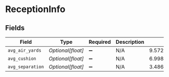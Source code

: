 # ReceptionInfo


## Fields

| Field              | Type               | Required           | Description        | Example            |
| ------------------ | ------------------ | ------------------ | ------------------ | ------------------ |
| `avg_air_yards`    | *Optional[float]*  | :heavy_minus_sign: | N/A                | 9.5725             |
| `avg_cushion`      | *Optional[float]*  | :heavy_minus_sign: | N/A                | 6.998333333333334  |
| `avg_separation`   | *Optional[float]*  | :heavy_minus_sign: | N/A                | 3.486743522705502  |